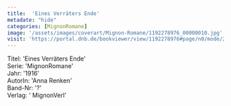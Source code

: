```yaml
---
title:  'Eines Verräters Ende'
metadate: "hide"
categories: [MignonRomane]
image: '/assets/images/coverart/Mignon-Romane/1192278976_00000010.jpg'
visit: 'https://portal.dnb.de/bookviewer/view/1192278976#page/n0/mode/2up'
---
```

Titel: 'Eines Verräters Ende' <br>
Serie: 'MignonRomane' <br>
Jahr: '1916' <br>
AutorIn: 'Anna Renken' <br>
Band-Nr: '?' <br>
Verlag: ' MignonVerl'